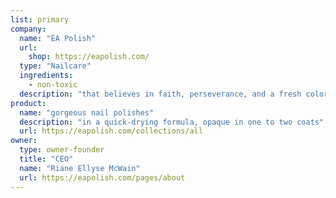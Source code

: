 ```yaml
---
list: primary
company:
  name: "EA Polish"
  url:
    shop: https://eapolish.com/
  type: "Nailcare"
  ingredients:
    - non-toxic
  description: "that believes in faith, perseverance, and a fresh colorful mani"
product:
  name: "gorgeous nail polishes"
  description: "in a quick-drying formula, opaque in one to two coats"
  url: https://eapolish.com/collections/all
owner:
  type: owner-founder
  title: "CEO"
  name: "Riane Ellyse McWain"
  url: https://eapolish.com/pages/about
---
```

